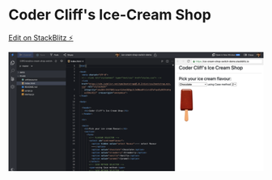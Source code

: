 # Coder Cliff's Ice-Cream Shop

[Edit on StackBlitz ⚡️](https://stackblitz.com/edit/web-platform-gsnqc1)

[![Thumbnail](./thumbnail.png)](https://ice-cream-shop-switch-demo.stackblitz.io)

